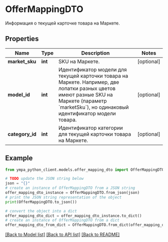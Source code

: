 # OfferMappingDTO

Информация о текущей карточке товара на Маркете.

## Properties

Name | Type | Description | Notes
------------ | ------------- | ------------- | -------------
**market_sku** | **int** | SKU на Маркете. | [optional] 
**model_id** | **int** | Идентификатор модели для текущей карточки товара на Маркете.  Например, две лопатки разных цветов имеют разные SKU на Маркете (параметр &#x60;marketSku&#x60;), но одинаковый идентификатор модели товара.  | [optional] 
**category_id** | **int** | Идентификатор категории для текущей карточки товара на Маркете. | [optional] 

## Example

```python
from ympa_python_client.models.offer_mapping_dto import OfferMappingDTO

# TODO update the JSON string below
json = "{}"
# create an instance of OfferMappingDTO from a JSON string
offer_mapping_dto_instance = OfferMappingDTO.from_json(json)
# print the JSON string representation of the object
print(OfferMappingDTO.to_json())

# convert the object into a dict
offer_mapping_dto_dict = offer_mapping_dto_instance.to_dict()
# create an instance of OfferMappingDTO from a dict
offer_mapping_dto_from_dict = OfferMappingDTO.from_dict(offer_mapping_dto_dict)
```
[[Back to Model list]](../README.md#documentation-for-models) [[Back to API list]](../README.md#documentation-for-api-endpoints) [[Back to README]](../README.md)


